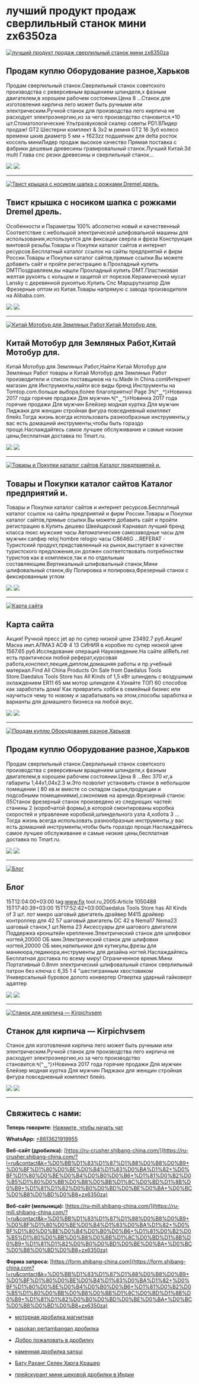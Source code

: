 # лучший продукт продаж сверлильный станок мини zx6350za

<a href="https://swt.shibang-china.com/?l=ru&img&k=%D0%BB%D1%83%D1%87%D1%88%D0%B8%D0%B9+%D0%BF%D1%80%D0%BE%D0%B4%D1%83%D0%BA%D1%82+%D0%BF%D1%80%D0%BE%D0%B4%D0%B0%D0%B6+%D1%81%D0%B2%D0%B5%D1%80%D0%BB%D0%B8%D0%BB%D1%8C%D0%BD%D1%8B%D0%B9+%D1%81%D1%82%D0%B0%D0%BD%D0%BE%D0%BA+%D0%BC%D0%B8%D0%BD%D0%B8+zx6350za" target="_blank">![лучший продукт продаж сверлильный станок мини zx6350za](http://static.shibang-china.com/all-800x300/393.jpg)</a>

## Продам куплю Оборудование разное,Харьков
Продам сверлильный станок.Сверлильный станок советского производства с реверсивным вращением шпинделя,х фазным двигателем,в хорошем рабочем состоянии.Цена 8 …Станок для изготовления кирпича лего может быть ручными или электрическим.Ручной станок для производства лего кирпича не расходует электроэнергию,из за чего производство становится.•10 шт.Стоматологические Ультразвуковой скалер советы PD1.ჱЛидер продаж! GT2 Шестерни комплект &amp; 3x2 м ремня GT2 16 Зуб колесо времени шкив диаметр 5 мм + f623zz подшипник для delta росток коссель миниЛидер продаж высокое качество Прямая поставка с фабрики дешевые древесины гравировальный станок.Лучший Китай.3d multi Глава cnc резки древесины и сверлильный станок…


<a href="https://whatsapp.shibangsoft.com/WhatsApp.php" target="_blank" title="WhatsApp">![](http://static.shibang-china.com/icon/whatsapp.png)</a> <a href="https://swt.shibang-china.com/?l=ru&icon&k=%D0%BB%D1%83%D1%87%D1%88%D0%B8%D0%B9+%D0%BF%D1%80%D0%BE%D0%B4%D1%83%D0%BA%D1%82+%D0%BF%D1%80%D0%BE%D0%B4%D0%B0%D0%B6+%D1%81%D0%B2%D0%B5%D1%80%D0%BB%D0%B8%D0%BB%D1%8C%D0%BD%D1%8B%D0%B9+%D1%81%D1%82%D0%B0%D0%BD%D0%BE%D0%BA+%D0%BC%D0%B8%D0%BD%D0%B8+zx6350za" target="_blank">![](http://static.shibang-china.com/icon/chat-ru.png)</a>

---

<a href="https://swt.shibang-china.com/?l=ru&img&k=%D0%BB%D1%83%D1%87%D1%88%D0%B8%D0%B9+%D0%BF%D1%80%D0%BE%D0%B4%D1%83%D0%BA%D1%82+%D0%BF%D1%80%D0%BE%D0%B4%D0%B0%D0%B6+%D1%81%D0%B2%D0%B5%D1%80%D0%BB%D0%B8%D0%BB%D1%8C%D0%BD%D1%8B%D0%B9+%D1%81%D1%82%D0%B0%D0%BD%D0%BE%D0%BA+%D0%BC%D0%B8%D0%BD%D0%B8+zx6350za" target="_blank">![Твист крышка с носиком шапка с рожками Dremel дрель.](http://static.shibang-china.com/all-800x300/839.jpg)</a>

## Твист крышка с носиком шапка с рожками Dremel дрель.
Особенности и Параметры 100% абсолютно новый и качественный Соответствие с небольшой электрической шлифовальной машины для использования,используется для фиксации сверла и фреза Конструкция винтовой резьбы.Товары и Покупки каталог сайтов и интернет ресурсов.Бесплатный каталог ссылок на сайты предприятий и фирм России.Товары и Покупки каталог сайтов,прямые ссылки.Вы можете добавить сайт и пройти регистрацию в.Прохладный купить DMTПоздравляем,вы нашли Прохладный купить DMT.Пластиковая желтая рукоять с кольцом и защитой от порезов.Керамический мусат Lansky с деревянной рукоятью.Купить Cnc Маршрутизатор Для Фрезерные оптом из Китая.Товары напрямую с завода производителя на Alibaba.com.


<a href="https://whatsapp.shibangsoft.com/WhatsApp.php" target="_blank" title="WhatsApp">![](http://static.shibang-china.com/icon/whatsapp.png)</a> <a href="https://swt.shibang-china.com/?l=ru&icon&k=%D0%BB%D1%83%D1%87%D1%88%D0%B8%D0%B9+%D0%BF%D1%80%D0%BE%D0%B4%D1%83%D0%BA%D1%82+%D0%BF%D1%80%D0%BE%D0%B4%D0%B0%D0%B6+%D1%81%D0%B2%D0%B5%D1%80%D0%BB%D0%B8%D0%BB%D1%8C%D0%BD%D1%8B%D0%B9+%D1%81%D1%82%D0%B0%D0%BD%D0%BE%D0%BA+%D0%BC%D0%B8%D0%BD%D0%B8+zx6350za" target="_blank">![](http://static.shibang-china.com/icon/chat-ru.png)</a>

---

<a href="https://swt.shibang-china.com/?l=ru&img&k=%D0%BB%D1%83%D1%87%D1%88%D0%B8%D0%B9+%D0%BF%D1%80%D0%BE%D0%B4%D1%83%D0%BA%D1%82+%D0%BF%D1%80%D0%BE%D0%B4%D0%B0%D0%B6+%D1%81%D0%B2%D0%B5%D1%80%D0%BB%D0%B8%D0%BB%D1%8C%D0%BD%D1%8B%D0%B9+%D1%81%D1%82%D0%B0%D0%BD%D0%BE%D0%BA+%D0%BC%D0%B8%D0%BD%D0%B8+zx6350za" target="_blank">![Китай Мотобур для Земляных Работ,Китай Мотобур для.](http://static.shibang-china.com/all-800x300/1368.jpg)</a>

## Китай Мотобур для Земляных Работ,Китай Мотобур для.
Китай Мотобур для Земляных Работ,Найти Китай Мотобур для Земляных Работ товары и Китай Мотобур для Земляных Работ производители и список поставщиков на ru.Made in China.comИнтернет магазин для Инструменты,найти все виды бренд Инструменты на Tomtop.com.больше выбора,более благоприятно! Page 3٩(^‿^)۶Новинка 2017 года горячие продажи Для мужчин.٩(^‿^)۶Новинка 2017 года горячие продажи Для мужчин Блейзер модная куртка Для мужчин Пиджаки для женщин стройная фигура повседневный комплект блейз.Тогда жизнь всегда использовать разнообразные инструменты,у вас есть домашний инструменты,чтобы быть гораздо проще.Наслаждайтесь самое лучшее обслуживание и самые низкие цены,бесплатная доставка по Tmart.ru.


<a href="https://whatsapp.shibangsoft.com/WhatsApp.php" target="_blank" title="WhatsApp">![](http://static.shibang-china.com/icon/whatsapp.png)</a> <a href="https://swt.shibang-china.com/?l=ru&icon&k=%D0%BB%D1%83%D1%87%D1%88%D0%B8%D0%B9+%D0%BF%D1%80%D0%BE%D0%B4%D1%83%D0%BA%D1%82+%D0%BF%D1%80%D0%BE%D0%B4%D0%B0%D0%B6+%D1%81%D0%B2%D0%B5%D1%80%D0%BB%D0%B8%D0%BB%D1%8C%D0%BD%D1%8B%D0%B9+%D1%81%D1%82%D0%B0%D0%BD%D0%BE%D0%BA+%D0%BC%D0%B8%D0%BD%D0%B8+zx6350za" target="_blank">![](http://static.shibang-china.com/icon/chat-ru.png)</a>

---

<a href="https://swt.shibang-china.com/?l=ru&img&k=%D0%BB%D1%83%D1%87%D1%88%D0%B8%D0%B9+%D0%BF%D1%80%D0%BE%D0%B4%D1%83%D0%BA%D1%82+%D0%BF%D1%80%D0%BE%D0%B4%D0%B0%D0%B6+%D1%81%D0%B2%D0%B5%D1%80%D0%BB%D0%B8%D0%BB%D1%8C%D0%BD%D1%8B%D0%B9+%D1%81%D1%82%D0%B0%D0%BD%D0%BE%D0%BA+%D0%BC%D0%B8%D0%BD%D0%B8+zx6350za" target="_blank">![Товары и Покупки каталог сайтов Каталог предприятий и.](http://static.shibang-china.com/all-800x300/240.jpg)</a>

## Товары и Покупки каталог сайтов Каталог предприятий и.
Товары и Покупки каталог сайтов и интернет ресурсов.Бесплатный каталог ссылок на сайты предприятий и фирм России.Товары и Покупки каталог сайтов,прямые ссылки.Вы можете добавить сайт и пройти регистрацию в.Купить дешево Швейцарский Карнавал лучший бренд класса люкс мужские часы Автоматические самозаводные часы для мужчин сапфир reloj hombre relogio часы C8646G …REFERAT&nbsp;&#0183;&#32;Туристский продукт,представленный на рынок,выступает в качестве туристского предложения,он должен соответствовать потребностям туристов как в комплексе,так и по отдельным составляющим.Вертикальный шлифовальный станок,Мини шлифовальный станок,diy Полировка и полировка,Фрезерный станок с фиксированным углом


<a href="https://whatsapp.shibangsoft.com/WhatsApp.php" target="_blank" title="WhatsApp">![](http://static.shibang-china.com/icon/whatsapp.png)</a> <a href="https://swt.shibang-china.com/?l=ru&icon&k=%D0%BB%D1%83%D1%87%D1%88%D0%B8%D0%B9+%D0%BF%D1%80%D0%BE%D0%B4%D1%83%D0%BA%D1%82+%D0%BF%D1%80%D0%BE%D0%B4%D0%B0%D0%B6+%D1%81%D0%B2%D0%B5%D1%80%D0%BB%D0%B8%D0%BB%D1%8C%D0%BD%D1%8B%D0%B9+%D1%81%D1%82%D0%B0%D0%BD%D0%BE%D0%BA+%D0%BC%D0%B8%D0%BD%D0%B8+zx6350za" target="_blank">![](http://static.shibang-china.com/icon/chat-ru.png)</a>

---

<a href="https://swt.shibang-china.com/?l=ru&img&k=%D0%BB%D1%83%D1%87%D1%88%D0%B8%D0%B9+%D0%BF%D1%80%D0%BE%D0%B4%D1%83%D0%BA%D1%82+%D0%BF%D1%80%D0%BE%D0%B4%D0%B0%D0%B6+%D1%81%D0%B2%D0%B5%D1%80%D0%BB%D0%B8%D0%BB%D1%8C%D0%BD%D1%8B%D0%B9+%D1%81%D1%82%D0%B0%D0%BD%D0%BE%D0%BA+%D0%BC%D0%B8%D0%BD%D0%B8+zx6350za" target="_blank">![Карта сайта](http://static.shibang-china.com/all-800x300/358.jpg)</a>

## Карта сайта
Акция! Ручной пресс jet ap по супер низкой цене 23492.7 руб.Акция! Маска имп.АЛМАЗ АСФ 4 13 СИНИЯ в коробке по супер низкой цене 1567.65 руб.Исследование операций Науковедение.На сайте allRefs.net есть практически любой реферат,курсовая работа,конспект,лекция,диплом,домашняя работы и пр.учебный материал.Find All China Products On Sale from Daedalus Tools Store.Daedalus Tools Store has All Kinds of 1,5 кВт шпиндель с воздушным охлаждением ER11 65 мм мотор шпинделя 4.Узнайте ТОП 60 способов как заработать дома! Как превратить хобби в семейный бизнес или научиться чему то новому и зарабатывать на этом,способы заработка и варианты для домашнего бизнеса на любой вкус.


<a href="https://whatsapp.shibangsoft.com/WhatsApp.php" target="_blank" title="WhatsApp">![](http://static.shibang-china.com/icon/whatsapp.png)</a> <a href="https://swt.shibang-china.com/?l=ru&icon&k=%D0%BB%D1%83%D1%87%D1%88%D0%B8%D0%B9+%D0%BF%D1%80%D0%BE%D0%B4%D1%83%D0%BA%D1%82+%D0%BF%D1%80%D0%BE%D0%B4%D0%B0%D0%B6+%D1%81%D0%B2%D0%B5%D1%80%D0%BB%D0%B8%D0%BB%D1%8C%D0%BD%D1%8B%D0%B9+%D1%81%D1%82%D0%B0%D0%BD%D0%BE%D0%BA+%D0%BC%D0%B8%D0%BD%D0%B8+zx6350za" target="_blank">![](http://static.shibang-china.com/icon/chat-ru.png)</a>

---

<a href="https://swt.shibang-china.com/?l=ru&img&k=%D0%BB%D1%83%D1%87%D1%88%D0%B8%D0%B9+%D0%BF%D1%80%D0%BE%D0%B4%D1%83%D0%BA%D1%82+%D0%BF%D1%80%D0%BE%D0%B4%D0%B0%D0%B6+%D1%81%D0%B2%D0%B5%D1%80%D0%BB%D0%B8%D0%BB%D1%8C%D0%BD%D1%8B%D0%B9+%D1%81%D1%82%D0%B0%D0%BD%D0%BE%D0%BA+%D0%BC%D0%B8%D0%BD%D0%B8+zx6350za" target="_blank">![Продам куплю Оборудование разное,Харьков](http://static.shibang-china.com/all-800x300/275.jpg)</a>

## Продам куплю Оборудование разное,Харьков
Продам сверлильный станок.Сверлильный станок советского производства с реверсивным вращением шпинделя,х фазным двигателем,в хорошем рабочем состоянии.Цена 8 …Вес 370 кг,а габариты 1,44х1,04х2.3 м.Это позволит установить станок в небольшом помещении ( 80 кв.м вместе со складом сырья,продукции и подсобными помещениями),сэкономив на аренде.Фрезерный станок: 05Станок фрезерный станок произведено из следующих частей: станины 2 (коробчатой формы),в которой смонтированы коробка скоростей и управление коробкой,шпин&#173;дельного узла 4,хобота 3 …Тогда жизнь всегда использовать разнообразные инструменты,у вас есть домашний инструменты,чтобы быть гораздо проще.Наслаждайтесь самое лучшее обслуживание и самые низкие цены,бесплатная доставка по Tmart.ru.


<a href="https://whatsapp.shibangsoft.com/WhatsApp.php" target="_blank" title="WhatsApp">![](http://static.shibang-china.com/icon/whatsapp.png)</a> <a href="https://swt.shibang-china.com/?l=ru&icon&k=%D0%BB%D1%83%D1%87%D1%88%D0%B8%D0%B9+%D0%BF%D1%80%D0%BE%D0%B4%D1%83%D0%BA%D1%82+%D0%BF%D1%80%D0%BE%D0%B4%D0%B0%D0%B6+%D1%81%D0%B2%D0%B5%D1%80%D0%BB%D0%B8%D0%BB%D1%8C%D0%BD%D1%8B%D0%B9+%D1%81%D1%82%D0%B0%D0%BD%D0%BE%D0%BA+%D0%BC%D0%B8%D0%BD%D0%B8+zx6350za" target="_blank">![](http://static.shibang-china.com/icon/chat-ru.png)</a>

---

<a href="https://swt.shibang-china.com/?l=ru&img&k=%D0%BB%D1%83%D1%87%D1%88%D0%B8%D0%B9+%D0%BF%D1%80%D0%BE%D0%B4%D1%83%D0%BA%D1%82+%D0%BF%D1%80%D0%BE%D0%B4%D0%B0%D0%B6+%D1%81%D0%B2%D0%B5%D1%80%D0%BB%D0%B8%D0%BB%D1%8C%D0%BD%D1%8B%D0%B9+%D1%81%D1%82%D0%B0%D0%BD%D0%BE%D0%BA+%D0%BC%D0%B8%D0%BD%D0%B8+zx6350za" target="_blank">![Блог](http://static.shibang-china.com/all-800x300/272.jpg)</a>

## Блог
15T12:04:00+03:00 tag:www.fix tool.ru,2005:Article 1050488 15T17:40:39+03:00 15T17:52:42+03:00Daedalus Tools Store has All Kinds of 3 шт. лот микро шаговый двигатель драйвер M415 драйвер контроллер для 42 57 шаговый двигатель DC 42 в Nema17 Nema23 шаговый станок,1 шт.Nema 23 Аксессуары для шагового двигателя Поддержка кронштейн крепление.Электрический станок для шлифовки ногтей,20000 ОБ мин.Электрический станок для шлифовки ногтей,20000 ОБ мин,напильники для кутикулы,фрезы для маникюра,педикюра,инструменты для дизайна ногтей.Наслаждайтесь Бесплатная доставка по всему миру! Ограниченное время.Мини Портативный 0.8mm электрический шлифовальный станок сверлильный патрон без ключа с 6,35 1 4 &quot;шестигранным хвостовиком Универсальный буровое долото конвертер Отвертка ударный гайковерт адаптер


<a href="https://whatsapp.shibangsoft.com/WhatsApp.php" target="_blank" title="WhatsApp">![](http://static.shibang-china.com/icon/whatsapp.png)</a> <a href="https://swt.shibang-china.com/?l=ru&icon&k=%D0%BB%D1%83%D1%87%D1%88%D0%B8%D0%B9+%D0%BF%D1%80%D0%BE%D0%B4%D1%83%D0%BA%D1%82+%D0%BF%D1%80%D0%BE%D0%B4%D0%B0%D0%B6+%D1%81%D0%B2%D0%B5%D1%80%D0%BB%D0%B8%D0%BB%D1%8C%D0%BD%D1%8B%D0%B9+%D1%81%D1%82%D0%B0%D0%BD%D0%BE%D0%BA+%D0%BC%D0%B8%D0%BD%D0%B8+zx6350za" target="_blank">![](http://static.shibang-china.com/icon/chat-ru.png)</a>

---

<a href="https://swt.shibang-china.com/?l=ru&img&k=%D0%BB%D1%83%D1%87%D1%88%D0%B8%D0%B9+%D0%BF%D1%80%D0%BE%D0%B4%D1%83%D0%BA%D1%82+%D0%BF%D1%80%D0%BE%D0%B4%D0%B0%D0%B6+%D1%81%D0%B2%D0%B5%D1%80%D0%BB%D0%B8%D0%BB%D1%8C%D0%BD%D1%8B%D0%B9+%D1%81%D1%82%D0%B0%D0%BD%D0%BE%D0%BA+%D0%BC%D0%B8%D0%BD%D0%B8+zx6350za" target="_blank">![Станок для кирпича — Kirpichvsem](http://static.shibang-china.com/all-800x300/879.jpg)</a>

## Станок для кирпича — Kirpichvsem
Станок для изготовления кирпича лего может быть ручными или электрическим.Ручной станок для производства лего кирпича не расходует электроэнергию,из за чего производство становится.٩(^‿^)۶Новинка 2017 года горячие продажи Для мужчин Блейзер модная куртка Для мужчин Пиджаки для женщин стройная фигура повседневный комплект блейз.

<a href="https://whatsapp.shibangsoft.com/WhatsApp.php" target="_blank" title="WhatsApp">![](http://static.shibang-china.com/icon/whatsapp.png)</a> <a href="https://swt.shibang-china.com/?l=ru&icon&k=%D0%BB%D1%83%D1%87%D1%88%D0%B8%D0%B9+%D0%BF%D1%80%D0%BE%D0%B4%D1%83%D0%BA%D1%82+%D0%BF%D1%80%D0%BE%D0%B4%D0%B0%D0%B6+%D1%81%D0%B2%D0%B5%D1%80%D0%BB%D0%B8%D0%BB%D1%8C%D0%BD%D1%8B%D0%B9+%D1%81%D1%82%D0%B0%D0%BD%D0%BE%D0%BA+%D0%BC%D0%B8%D0%BD%D0%B8+zx6350za" target="_blank">![](http://static.shibang-china.com/icon/chat-ru.png)</a>

---
## Свяжитесь с нами:

**Теперь говорите:** [Нажмите, чтобы начать чат](https://swt.shibang-china.com?l=ru&contact&k=%D0%BB%D1%83%D1%87%D1%88%D0%B8%D0%B9+%D0%BF%D1%80%D0%BE%D0%B4%D1%83%D0%BA%D1%82+%D0%BF%D1%80%D0%BE%D0%B4%D0%B0%D0%B6+%D1%81%D0%B2%D0%B5%D1%80%D0%BB%D0%B8%D0%BB%D1%8C%D0%BD%D1%8B%D0%B9+%D1%81%D1%82%D0%B0%D0%BD%D0%BE%D0%BA+%D0%BC%D0%B8%D0%BD%D0%B8+zx6350za)

**WhatsApp:**  [+8613621919955](https://whatsapp.shibangsoft.com/WhatsApp.php)

**Веб-сайт (дробилка):** [https://ru-crusher.shibang-china.com/](https://ru-crusher.shibang-china.com/?l=ru&contact&k=%D0%BB%D1%83%D1%87%D1%88%D0%B8%D0%B9+%D0%BF%D1%80%D0%BE%D0%B4%D1%83%D0%BA%D1%82+%D0%BF%D1%80%D0%BE%D0%B4%D0%B0%D0%B6+%D1%81%D0%B2%D0%B5%D1%80%D0%BB%D0%B8%D0%BB%D1%8C%D0%BD%D1%8B%D0%B9+%D1%81%D1%82%D0%B0%D0%BD%D0%BE%D0%BA+%D0%BC%D0%B8%D0%BD%D0%B8+zx6350za)

**Веб-сайт (мельница):** [https://ru-mill.shibang-china.com/](https://ru-mill.shibang-china.com/?l=ru&contact&k=%D0%BB%D1%83%D1%87%D1%88%D0%B8%D0%B9+%D0%BF%D1%80%D0%BE%D0%B4%D1%83%D0%BA%D1%82+%D0%BF%D1%80%D0%BE%D0%B4%D0%B0%D0%B6+%D1%81%D0%B2%D0%B5%D1%80%D0%BB%D0%B8%D0%BB%D1%8C%D0%BD%D1%8B%D0%B9+%D1%81%D1%82%D0%B0%D0%BD%D0%BE%D0%BA+%D0%BC%D0%B8%D0%BD%D0%B8+zx6350za)

**Форма запроса:** [https://form.shibang-china.com](https://form.shibang-china.com?l=ru&contact&k=%D0%BB%D1%83%D1%87%D1%88%D0%B8%D0%B9+%D0%BF%D1%80%D0%BE%D0%B4%D1%83%D0%BA%D1%82+%D0%BF%D1%80%D0%BE%D0%B4%D0%B0%D0%B6+%D1%81%D0%B2%D0%B5%D1%80%D0%BB%D0%B8%D0%BB%D1%8C%D0%BD%D1%8B%D0%B9+%D1%81%D1%82%D0%B0%D0%BD%D0%BE%D0%BA+%D0%BC%D0%B8%D0%BD%D0%B8+zx6350za)

* [моторная дробилка магнитная](../122/%D0%BC%D0%BE%D1%82%D0%BE%D1%80%D0%BD%D0%B0%D1%8F%20%D0%B4%D1%80%D0%BE%D0%B1%D0%B8%D0%BB%D0%BA%D0%B0%20%D0%BC%D0%B0%D0%B3%D0%BD%D0%B8%D1%82%D0%BD%D0%B0%D1%8F.md)

* [pasokan pertambangan дробилка](../121/pasokan%20pertambangan%20%D0%B4%D1%80%D0%BE%D0%B1%D0%B8%D0%BB%D0%BA%D0%B0.md)

* [Добро пожаловать в дробилку](../125/%D0%94%D0%BE%D0%B1%D1%80%D0%BE%20%D0%BF%D0%BE%D0%B6%D0%B0%D0%BB%D0%BE%D0%B2%D0%B0%D1%82%D1%8C%20%D0%B2%20%D0%B4%D1%80%D0%BE%D0%B1%D0%B8%D0%BB%D0%BA%D1%83.md)

* [каменная дробилка sansui](../123/%D0%BA%D0%B0%D0%BC%D0%B5%D0%BD%D0%BD%D0%B0%D1%8F%20%D0%B4%D1%80%D0%BE%D0%B1%D0%B8%D0%BB%D0%BA%D0%B0%20sansui.md)

* [Бату Раханг Селек Харга Крашер](../122/%D0%91%D0%B0%D1%82%D1%83%20%D0%A0%D0%B0%D1%85%D0%B0%D0%BD%D0%B3%20%D0%A1%D0%B5%D0%BB%D0%B5%D0%BA%20%D0%A5%D0%B0%D1%80%D0%B3%D0%B0%20%D0%9A%D1%80%D0%B0%D1%88%D0%B5%D1%80.md)

* [прейскурант мини щековой дробилки в Индии](../123/%D0%BF%D1%80%D0%B5%D0%B9%D1%81%D0%BA%D1%83%D1%80%D0%B0%D0%BD%D1%82%20%D0%BC%D0%B8%D0%BD%D0%B8%20%D1%89%D0%B5%D0%BA%D0%BE%D0%B2%D0%BE%D0%B9%20%D0%B4%D1%80%D0%BE%D0%B1%D0%B8%D0%BB%D0%BA%D0%B8%20%D0%B2%20%D0%98%D0%BD%D0%B4%D0%B8%D0%B8.md)